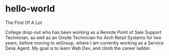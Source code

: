 # hello-world
The First Of A Lot

College drop-out who has been working as a Remote Point of Sale Support Technician, as well as an Onsite Technician for Arch Retail Systems for two years, before moving to wiGroup, where I am currently working as a Service Desk Agent.
My goal is to learn Web Dev, and climb the career ladder.
